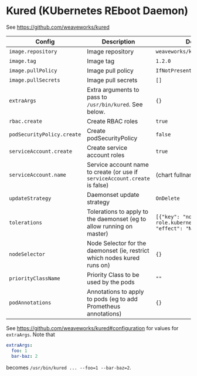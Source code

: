 # Kured (KUbernetes REboot Daemon)

See https://github.com/weaveworks/kured

| Config                  | Description                                                                 | Default                    |
| ------                  | -----------                                                                 | -------                    |
| `image.repository`      | Image repository                                                            | `weaveworks/kured` |
| `image.tag`             | Image tag                                                                   | `1.2.0`                    |
| `image.pullPolicy`      | Image pull policy                                                           | `IfNotPresent`             |
| `image.pullSecrets`     | Image pull secrets                                                          | `[]`                       |
| `extraArgs`             | Extra arguments to pass to `/usr/bin/kured`. See below.                     | `{}`                       |
| `rbac.create`           | Create RBAC roles                                                           | `true`                     |
| `podSecurityPolicy.create` | Create podSecurityPolicy                                                 | `false`                     |
| `serviceAccount.create` | Create service account roles                                                | `true`                     |
| `serviceAccount.name`   | Service account name to create (or use if `serviceAccount.create` is false) | (chart fullname)           |
| `updateStrategy`        | Daemonset update strategy                                                   | `OnDelete`                 |
| `tolerations`           | Tolerations to apply to the daemonset (eg to allow running on master)       | `[{"key": "node-role.kubernetes.io/master", "effect": "NoSchedule"}]`|
| `nodeSelector`          | Node Selector for the daemonset (ie, restrict which nodes kured runs on)    | `{}`                       |
| `priorityClassName`     | Priority Class to be used by the pods                                       | `""`                       |
| `podAnnotations`        | Annotations to apply to pods (eg to add Prometheus annotations)             | `{}`                       |

See https://github.com/weaveworks/kured#configuration for values for `extraArgs`. Note that
```yaml
extraArgs:
  foo: 1
  bar-baz: 2
```
becomes `/usr/bin/kured ... --foo=1 --bar-baz=2`.
